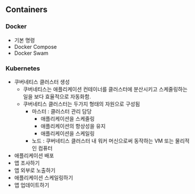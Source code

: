 ## Containers 

### Docker

- 기본 명령
- Docker Compose
- Docker Swam

### Kubernetes

- 쿠버네티스 클러스터 생성
    - 쿠버네티스는 애플리케이션 컨테이너를 클러스터에 분산시키고 스케줄링하는 일을 보다 효율적으로 자동화함.
    - 쿠버네티스 클러스터는 두가지 형태의 자원으로 구성됨
        - 마스터 : 클러스터 관리 담당
            - 애플리케이션을 스케줄링
            - 애플리케이션의 항상성을 유지
            - 애플리케이션을 스케일링
        - 노드 : 쿠버네티스 클러스터 내 워커 머신으로써 동작하는 VM 또는 물리적인 컴퓨터
- 애플리케이션 배포
- 앱 조사하기
- 앱 외부로 노출하기
- 애플리케이션 스케일링하기
- 앱 업데이트하기

